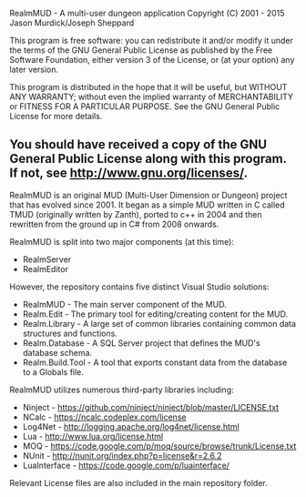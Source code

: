 RealmMUD - A multi-user dungeon application
Copyright (C) 2001 - 2015 Jason Murdick/Joseph Sheppard

This program is free software: you can redistribute it and/or modify it under the terms of the GNU General Public License as published by the Free Software Foundation, either version 3 of the License, or (at your option) any later version.

This program is distributed in the hope that it will be useful, but WITHOUT ANY WARRANTY; without even the implied warranty of MERCHANTABILITY or FITNESS FOR A PARTICULAR PURPOSE.  See the GNU General Public License for more details.

You should have received a copy of the GNU General Public License along with this program.  If not, see <http://www.gnu.org/licenses/>.
-----------------------------------------------------------------------------------------------------------------------------

RealmMUD is an original MUD (Multi-User Dimension or Dungeon) project that has evolved since 2001.  It began as a simple MUD written in C called TMUD (originally written by Zanth), ported to c++ in 2004 and then rewritten from the ground up in C# from 2008 onwards.

RealmMUD is split into two major components (at this time):
 * RealmServer
 * RealmEditor

However, the repository contains five distinct Visual Studio solutions:
 * RealmMUD - The main server component of the MUD.
 * Realm.Edit - The primary tool for editing/creating content for the MUD.
 * Realm.Library - A large set of common libraries containing common data structures and functions.
 * Realm.Database - A SQL Server project that defines the MUD's database schema.
 * Realm.Build.Tool - A tool that exports constant data from the database to a Globals file.

RealmMUD utilizes numerous third-party libraries including:
 * Ninject - https://github.com/ninject/ninject/blob/master/LICENSE.txt
 * NCalc - https://ncalc.codeplex.com/license
 * Log4Net - http://logging.apache.org/log4net/license.html
 * Lua - http://www.lua.org/license.html
 * MOQ - https://code.google.com/p/moq/source/browse/trunk/License.txt
 * NUnit - http://nunit.org/index.php?p=license&r=2.6.2
 * LuaInterface - https://code.google.com/p/luainterface/ 

Relevant License files are also included in the main repository folder.
